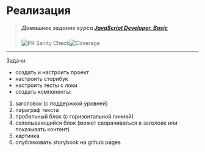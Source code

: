 # Реализация 

> ##### Домашнее задание курса **[JavaScript Developer. Basic](https://otus.ru/lessons/javascript-basic/?int_source=courses_catalog&int_term=programming)**
>
> ![PR Sanity Check](https://github.com/lliriq77/otus--game-of-life/actions/workflows/sanity-check.yml/badge.svg)![Coverage](https://github.com/lliriq77/otus--game-of-life/actions/workflows/coverage.yml/badge.svg)

---

Задачи:

- создать и настроить проект
- настроить сторибук
- настроить тесты с локи
- создать компоненты:
1. заголовок (с поддержкой уровней)
2. параграф текста
3. пробельный блок (с горизонтальной линией)
4. схлопывающийся блок (может сворачиваться в заголовк или показывать контент)
5. картинка
6. опубликовать storybook на github pages
